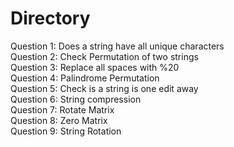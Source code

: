 # Directory
Question 1: Does a string have all unique characters\
Question 2: Check Permutation of two strings\
Question 3: Replace all spaces with %20\
Question 4: Palindrome Permutation\
Question 5: Check is a string is one edit away\
Question 6: String compression\
Question 7: Rotate Matrix\
Question 8: Zero Matrix\
Question 9: String Rotation
